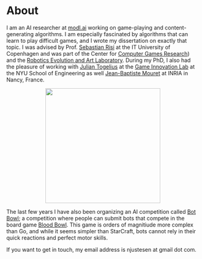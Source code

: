 # About

I am an AI researcher at [modl.ai](http://modl.ai) working on game-playing and content-generating algorithms. I am especially fascinated by algorithms that can learn to play difficult games, and I wrote my dissertation on exactly that topic. I was advised by Prof. [Sebastian Risi](http://sebastianrisi.com) at the IT University of Copenhagen and was part of the Center for [Computer Games Research](https://game.itu.dk/)) and the [Robotics Evolution and Art Laboratory](https://real.itu.dk/). During my PhD, I also had the pleasure of working with [Julian Togelius](http://julian.togelius.com) at the [Game Innovation Lab](http://game.engineering.nyu.edu/) at the NYU School of Engineering as well [Jean-Baptiste Mouret](https://members.loria.fr/JBMouret/) at INRIA in Nancy, France. 

<img src="https://njustesen.github.io/njustesen/assets/img/njustesen.png" style="margin: 0 auto; width: 300px; display: block">

The last few years I have also been organizing an AI competition called [Bot Bowl](http://bot-bowl.com); a competition where people can submit bots that compete in the board game [Blood Bowl](https://en.wikipedia.org/wiki/Blood_Bowl). This game is orders of magnitiude more complex than Go, and while it seems simpler than StarCraft, bots cannot rely in their quick reactions and perfect motor skills. 

If you want to get in touch, my email address is njustesen at gmail dot com. 

